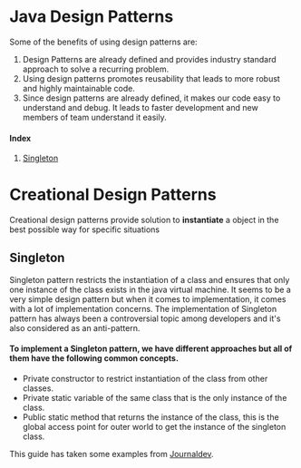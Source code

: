 # Java Design Patterns

Some of the benefits of using design patterns are:

1. Design Patterns are already defined and provides industry standard approach to solve a recurring problem.
2. Using design patterns promotes reusability that leads to more robust and highly maintainable code.
3. Since design patterns are already defined, it makes our code easy to understand and debug. It leads to faster development and new members of team understand it easily.


#### Index

1. [Singleton](##Singleton)


# Creational Design Patterns

Creational design patterns provide solution to __instantiate__ a object in the best possible way for specific situations

## Singleton
Singleton pattern restricts the instantiation of a class and ensures that only one instance of the class exists in the java virtual machine. It seems to be a very simple design pattern but when it comes to implementation, it comes with a lot of implementation concerns. The implementation of Singleton pattern has always been a controversial topic among developers and it's also considered as an anti-pattern.

#### To implement a Singleton pattern, we have different approaches but all of them have the following common concepts.
  - Private constructor to restrict instantiation of the class from other classes.
  - Private static variable of the same class that is the only instance of the class.
  - Public static method that returns the instance of the class, this is the global access point for outer world to get the     instance of the singleton class.




This guide has taken some examples from [Journaldev](https://www.journaldev.com/1827/java-design-patterns-example-tutorial#singleton-pattern).
